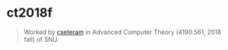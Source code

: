 # ct2018f
> Worked by [cseteram](https://github.com/cseteram) in Advanced Computer Theory (4190.561, 2018 fall) of SNU.
